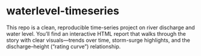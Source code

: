 # waterlevel-timeseries
This repo is a clean, reproducible time-series project on river discharge and water level. You’ll find an interactive HTML report that walks through the story with clear visuals—trends over time, storm-surge highlights, and the discharge–height (“rating curve”) relationship.
